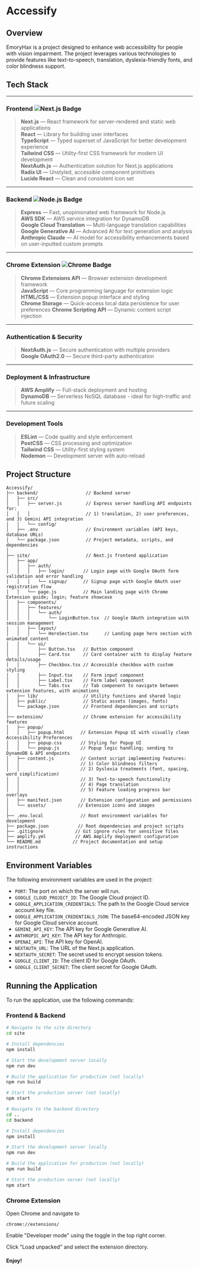 # Accessify

## Overview

EmoryHax is a project designed to enhance web accessibility for people with vision impairment. The project leverages various technologies to provide features like text-to-speech, translation, dyslexia-friendly fonts, and color blindness support.

## Tech Stack

---

### Frontend ![Next.js Badge](https://img.shields.io/badge/Next.js-000000?style=flat&logo=next.js&logoColor=white)
> **Next.js** — React framework for server-rendered and static web applications  
> **React** — Library for building user interfaces  
> **TypeScript** — Typed superset of JavaScript for better development experience  
> **Tailwind CSS** — Utility-first CSS framework for modern UI development  
> **NextAuth.js** — Authentication solution for Next.js applications  
> **Radix UI** — Unstyled, accessible component primitives  
> **Lucide React** — Clean and consistent icon set

---

### Backend ![Node.js Badge](https://img.shields.io/badge/Node.js-339933?style=flat&logo=node.js&logoColor=white)
> **Express** — Fast, unopinionated web framework for Node.js  
> **AWS SDK** — AWS service integration for DynamoDB  
> **Google Cloud Translation** — Multi-language translation capabilities  
> **Google Generative AI** — Advanced AI for text generation and analysis  
> **Anthropic Claude** — AI model for accessibility enhancements based on user-inputted custom prompts  

---

### Chrome Extension ![Chrome Badge](https://img.shields.io/badge/Chrome-4285F4?style=flat&logo=google-chrome&logoColor=white)
> **Chrome Extensions API** — Browser extension development framework  
> **JavaScript** — Core programming language for extension logic  
> **HTML/CSS** — Extension popup interface and styling  
> **Chrome Storage** — Quick-access local data persistence for user preferences 
> **Chrome Scripting API** — Dynamic content script injection

---

### Authentication & Security
> **NextAuth.js** — Secure authentication with multiple providers  
> **Google OAuth2.0** — Secure third-party authentication  

---

### Deployment & Infrastructure
> **AWS Amplify** — Full-stack deployment and hosting  
> **DynamoDB** — Serverless NoSQL database - ideal for high-traffic and future scaling

---

### Development Tools
> **ESLint** — Code quality and style enforcement  
> **PostCSS** — CSS processing and optimization  
> **Tailwind CSS** — Utility-first styling system  
> **Nodemon** — Development server with auto-reload

## Project Structure

```
Accessify/
├── backend/                  // Backend server
│   ├── src/
│   │   ├── server.js         // Express server handling API endpoints for:
│   │   │                     // 1) translation, 2) user preferences, and 3) Gemini API integration
│   │   └── config/
│   ├── .env                  // Environment variables (API keys, database URLs)
│   └── package.json          // Project metadata, scripts, and dependencies
│
├── site/                     // Next.js frontend application
│   ├── app/
│   │   ├── auth/
│   │   │   ├── login/       // Login page with Google OAuth form validation and error handling
│   │   │   └── signup/      // Signup page with Google OAuth user registration flow
│   │   └── page.js          // Main landing page with Chrome Extension guide; login; feature showcase
│   ├── components/
│   │   ├── features/
│   │   │   └── auth/
│   │   │       └── LoginButton.tsx  // Google OAuth integration with session management
│   │   ├── layout/
│   │   │   └── HeroSection.tsx      // Landing page hero section with animated content
│   │   └── ui/
│   │       ├── Button.tsx   // Button component
│   │       ├── Card.tsx     // Card container with to display feature details/usage
│   │       ├── Checkbox.tsx // Accessible checkbox with custom styling
│   │       ├── Input.tsx    // Form input component
│   │       ├── Label.tsx    // Form label component
│   │       └── Tabs.tsx     // Tab component to navigate between extension features, with animations
│   ├── lib/                 // Utility functions and shared logic
│   ├── public/              // Static assets (images, fonts)
│   └── package.json         // Frontend dependencies and scripts
│
├── extension/               // Chrome extension for accessibility features
│   ├── popup/
│   │   ├── popup.html      // Extension Popup UI with visually clean Accessibility Preferences
│   │   ├── popup.css       // Styling for Popup UI
│   │   └── popup.js        // Popup logic handling; sending to DynamoDB & API endpoints
│   ├── content.js          // Content script implementing features:
│   │                       // 1) Color blindness filters
│   │                       // 2) Dyslexia treatments (font, spacing, word simplification)
│   │                       // 3) Text-to-speech functionality
│   │                       // 4) Page translation
│   │                       // 5) Feature loading progress bar overlays
│   ├── manifest.json       // Extension configuration and permissions
│   └── assets/            // Extension icons and images
│
├── .env.local              // Root environment variables for development
├── package.json           // Root dependencies and project scripts
├── .gitignore            // Git ignore rules for sensitive files
├── amplify.yml           // AWS Amplify deployment configuration
└── README.md            // Project documentation and setup instructions
```

## Environment Variables

The following environment variables are used in the project:

- `PORT`: The port on which the server will run.
- `GOOGLE_CLOUD_PROJECT_ID`: The Google Cloud project ID.
- `GOOGLE_APPLICATION_CREDENTIALS`: The path to the Google Cloud service account key file.
- `GOOGLE_APPLICATION_CREDENTIALS_JSON`: The base64-encoded JSON key for Google Cloud service account.
- `GEMINI_API_KEY`: The API key for Google Generative AI.
- `ANTHROPIC_API_KEY`: The API key for Anthropic.
- `OPENAI_API`: The API key for OpenAI.
- `NEXTAUTH_URL`: The URL of the Next.js application.
- `NEXTAUTH_SECRET`: The secret used to encrypt session tokens.
- `GOOGLE_CLIENT_ID`: The client ID for Google OAuth.
- `GOOGLE_CLIENT_SECRET`: The client secret for Google OAuth.

## Running the Application

To run the application, use the following commands:

### Frontend & Backend

```bash
# Navigate to the site directory
cd site

# Install dependencies
npm install

# Start the development server locally
npm run dev

# Build the application for production (not locally)
npm run build

# Start the production server (not locally)
npm start

# Navigate to the backend directory
cd ..
cd backend

# Install dependencies
npm install

# Start the development server locally
npm run dev

# Build the application for production (not locally)
npm run build

# Start the production server (not locally)
npm start
```

### Chrome Extension

Open Chrome and navigate to 
```
chrome://extensions/
```
Enable "Developer mode" using the toggle in the top right corner.

Click "Load unpacked" and select the extension directory.

#### Enjoy!
